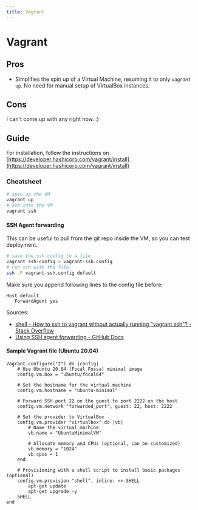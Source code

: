 ```yaml
---
title: Vagrant
---
```


# Vagrant

## Pros
* Simplifies the spin up of a Virtual Machine, resuming it to only `vagrant up`. No need for manual setup of VirtualBox instances.

## Cons
I can't come up with any right now. :)

## Guide

For installation, follow the instructions on [https://developer.hashicorp.com/vagrant/install](https://developer.hashicorp.com/vagrant/install)

### Cheatsheet

```bash
# spin up the VM
vagrant up
# ssh into the VM
vagrant ssh
```

#### SSH Agent forwarding

This can be useful to pull from the git repo inside the VM, so you can test deployment.

```bash
# save the ssh config to a file
vagrant ssh-config > vagrant-ssh.config
# run ssh with the file.
ssh -F vagrant-ssh.config default
```

Make sure you append following lines to the config file before:

```shell
Host default
   ForwardAgent yes
```

Sources:
* [shell - How to ssh to vagrant without actually running "vagrant ssh"? - Stack Overflow](https://stackoverflow.com/questions/10864372/how-to-ssh-to-vagrant-without-actually-running-vagrant-ssh)
* [Using SSH agent forwarding - GitHub Docs](https://docs.github.com/en/authentication/connecting-to-github-with-ssh/using-ssh-agent-forwarding)

#### Sample Vagrant file (Ubuntu 20.04)

```Vagrantfile
Vagrant.configure("2") do |config|
    # Use Ubuntu 20.04 (Focal Fossa) minimal image
    config.vm.box = "ubuntu/focal64"

    # Set the hostname for the virtual machine
    config.vm.hostname = "ubuntu-minimal"

    # Forward SSH port 22 on the guest to port 2222 on the host
    config.vm.network "forwarded_port", guest: 22, host: 2222

    # Set the provider to VirtualBox
    config.vm.provider "virtualbox" do |vb|
        # Name the virtual machine
        vb.name = "UbuntuMinimalVM"

        # Allocate memory and CPUs (optional, can be customized)
        vb.memory = "1024"
        vb.cpus = 1
    end

    # Provisioning with a shell script to install basic packages (optional)
    config.vm.provision "shell", inline: <<-SHELL
        apt-get update
        apt-get upgrade -y
    SHELL
end
```
